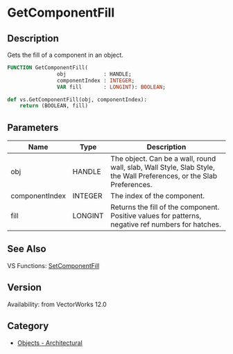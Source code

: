 # GetComponentFill

## Description
Gets the fill of a component in an object.

```pascal
FUNCTION GetComponentFill(
				obj            : HANDLE;
				componentIndex : INTEGER;
				VAR fill       : LONGINT): BOOLEAN;
```

```python
def vs.GetComponentFill(obj, componentIndex):
    return (BOOLEAN, fill)
```

## Parameters
|Name|Type|Description|
|---|---|---|
|obj|HANDLE|The object. Can be a wall, round wall, slab, Wall Style, Slab Style, the Wall Preferences, or the Slab Preferences.|
|componentIndex|INTEGER|The index of the component.|
|fill|LONGINT|Returns the fill of the component.  Positive values for patterns, negative ref numbers for hatches.|

## See Also
VS Functions:
[SetComponentFill](SetComponentFill.md)

## Version
Availability: from VectorWorks 12.0

## Category
* [Objects - Architectural](../Categories/Objects%20-%20Architectural.md)
